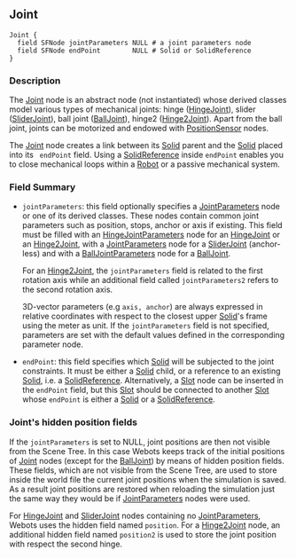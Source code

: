 ## Joint

```
Joint {
  field SFNode jointParameters NULL # a joint parameters node
  field SFNode endPoint        NULL # Solid or SolidReference
}
```

### Description

The [Joint](#joint) node is an abstract node (not instantiated) whose derived
classes model various types of mechanical joints: hinge
([HingeJoint](hingejoint.md)), slider ([SliderJoint](sliderjoint.md)), ball
joint ([BallJoint](balljoint.md)), hinge2 ([Hinge2Joint](hinge2joint.md)). Apart
from the ball joint, joints can be motorized and endowed with
[PositionSensor](positionsensor.md) nodes.

The [Joint](#joint) node creates a link between its [Solid](solid.md) parent and
the [Solid](solid.md) placed into its ` endPoint` field. Using a
[SolidReference](solidreference.md) inside `endPoint` enables you to close
mechanical loops within a [Robot](robot.md) or a passive mechanical system.

### Field Summary

- `jointParameters`: this field optionally specifies a
[JointParameters](jointparameters.md) node or one of its derived classes. These
nodes contain common joint parameters such as position, stops, anchor or axis if
existing. This field must be filled with an
[HingeJointParameters](hingejointparameters.md) node for an
[HingeJoint](hingejoint.md) or an [Hinge2Joint](hinge2joint.md), with a
[JointParameters](jointparameters.md) node for a [SliderJoint](sliderjoint.md)
(anchor-less) and with a [BallJointParameters](balljointparameters.md) node for
a [BallJoint](balljoint.md).

    For an [Hinge2Joint](hinge2joint.md), the `jointParameters` field is related to
    the first rotation axis while an additional field called `jointParameters2`
    refers to the second rotation axis.

    3D-vector parameters (e.g `axis, anchor`) are always expressed in relative
    coordinates with respect to the closest upper [Solid](solid.md)'s frame using
    the meter as unit. If the  `jointParameters` field is not specified, parameters
    are set with the default values defined in the corresponding parameter node.

- `endPoint`: this field specifies which [Solid](solid.md) will be subjected to
the joint constraints. It must be either a [Solid](solid.md) child, or a
reference to an existing [Solid](solid.md), i.e. a
[SolidReference](solidreference.md). Alternatively, a [Slot](slot.md) node can
be inserted in the `endPoint` field, but this [Slot](slot.md) should be
connected to another [Slot](slot.md) whose `endPoint` is either a
[Solid](solid.md) or a [SolidReference](solidreference.md).

### Joint's hidden position fields

If the `jointParameters` is set to NULL, joint positions are then not visible
from the Scene Tree. In this case Webots keeps track of the initial positions of
[Joint](#joint) nodes (except for the [BallJoint](balljoint.md)) by means of
hidden position fields. These fields, which are not visible from the Scene Tree,
are used to store inside the world file the current joint positions when the
simulation is saved. As a result joint positions are restored when reloading the
simulation just the same way they would be if
[JointParameters](jointparameters.md) nodes were used.

For [HingeJoint](hingejoint.md) and [SliderJoint](sliderjoint.md) nodes
containing no [JointParameters](jointparameters.md), Webots uses the hidden
field named `position`. For a [Hinge2Joint](hingejoint.md) node, an additional
hidden field named `position2` is used to store the joint position with respect
the second hinge.
